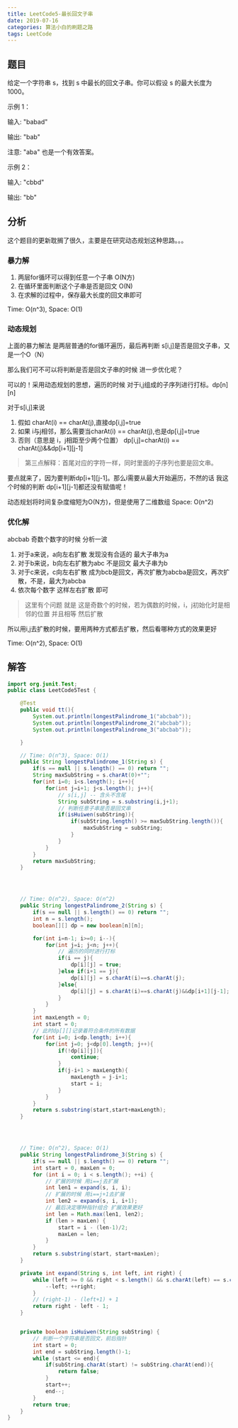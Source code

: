 ```yaml
---
title: LeetCode5-最长回文子串
date: 2019-07-16
categories: 算法小白的刷题之路
tags: LeetCode
---
```


## 题目

给定一个字符串 s，找到 s 中最长的回文子串。你可以假设 s 的最大长度为 1000。

示例 1：

输入: "babad"

输出: "bab"

注意: "aba" 也是一个有效答案。

示例 2：

输入: "cbbd"

输出: "bb"



## 分析

这个题目的更新耽搁了很久，主要是在研究动态规划这种思路。。。

### 暴力解
1. 两层for循环可以得到任意一个子串 O(N方)
2. 在循环里面判断这个子串是否是回文 O(N)
3. 在求解的过程中，保存最大长度的回文串即可

Time: O(n^3), Space: O(1)

### 动态规划
上面的暴力解法 是两层普通的for循环遍历，最后再判断 s[i,j]是否是回文子串，又是一个O（N）

那么我们可不可以将判断是否是回文子串的时候 进一步优化呢？

可以的！采用动态规划的思想，遍历的时候 对于i,j组成的子序列进行打标。dp[n][n]

对于s[i,j]来说

1. 假如 charAt(i) == charAt(j),直接dp[i,j]=true
2. 如果 i与j相邻，那么需要当charAt(i) == charAt(j),也是dp[i,j]=true
3. 否则（意思是 i，j相距至少两个位置） dp[i,j]=charAt(i) == charAt(j)&&dp[i+1][j-1]

> 第三点解释：首尾对应的字符一样，同时里面的子序列也要是回文串。

要点就来了，因为要判断dp[i+1][j-1]。那么i需要从最大开始遍历，不然的话 我这个时候的判断 dp[i+1][j-1]都还没有赋值呢！


动态规划将时间复杂度缩短为O(N方)，但是使用了二维数组 Space: O(n^2)

### 优化解
abcbab 奇数个数字的时候 分析一波

1. 对于a来说，a向左右扩散 发现没有合适的 最大子串为a
2. 对于b来说，b向左右扩散为abc 不是回文 最大子串为b
3. 对于c来说，c向左右扩散 成为bcb是回文，再次扩散为abcba是回文，再次扩散，不是，最大为abcba
4. 依次每个数字 这样左右扩散 即可

> 这里有个问题 就是 这是奇数个的时候，若为偶数的时候，i，j初始化时是相邻的位置 并且相等 然后扩散

所以用i,j去扩散的时候，要用两种方式都去扩散，然后看哪种方式的效果更好

Time: O(n^2), Space: O(1)


## 解答

````java
import org.junit.Test;
public class LeetCode5Test {

	@Test
	public void tt(){
		System.out.println(longestPalindrome_1("abcbab"));
        System.out.println(longestPalindrome_2("abcbab"));
        System.out.println(longestPalindrome_3("abcbab"));

    }

	// Time: O(n^3), Space: O(1)
	public String longestPalindrome_1(String s) {
		if(s == null || s.length() == 0) return "";
		String maxSubString = s.charAt(0)+"";
		for(int i=0; i<s.length(); i++){
			for(int j=i+1; j<s.length(); j++){
				// s[i,j] -- 含头不含尾
				String subString = s.substring(i,j+1);
				// 判断任意子串是否是回文串
				if(isHuiwen(subString)){
					if(subString.length() >= maxSubString.length()){
						maxSubString = subString;
					}
				}
			}
		}
		return maxSubString;
	}




    // Time: O(n^2), Space: O(n^2)
    public String longestPalindrome_2(String s) {
        if(s == null || s.length() == 0) return "";
        int n = s.length();
        boolean[][] dp = new boolean[n][n];

        for(int i=n-1; i>=0; i--){
            for(int j=i; j<n; j++){
                // 遍历的同时进行打标
                if(i == j){
                    dp[i][j] = true;
                }else if(i+1 == j){
                    dp[i][j] = s.charAt(i)==s.charAt(j);
                }else{
                    dp[i][j] = s.charAt(i)==s.charAt(j)&&dp[i+1][j-1];
                }
            }
        }
        int maxLength = 0;
        int start = 0;
        // 此时dp[][]记录着符合条件的所有数据
        for(int i=0; i<dp.length; i++){
            for(int j=0; j<dp[0].length; j++){
                if(!dp[i][j]){
                    continue;
                }
                if(j-i+1 > maxLength){
                    maxLength = j-i+1;
                    start = i;
                }
            }
        }
        return s.substring(start,start+maxLength);
    }




    // Time: O(n^2), Space: O(1)
	public String longestPalindrome_3(String s) {
		if(s == null || s.length() == 0) return "";
        int start = 0, maxLen = 0;
        for (int i = 0; i < s.length(); ++i) {
            // 扩展的时候 用i==j去扩展
            int len1 = expand(s, i, i);
            // 扩展的时候 用i==j+1去扩展
            int len2 = expand(s, i, i+1);
            // 最后决定哪种指针组合 扩展效果更好
            int len = Math.max(len1, len2);
            if (len > maxLen) {
                start = i - (len-1)/2;
                maxLen = len;
            }
        }
        return s.substring(start, start+maxLen);
	}

    private int expand(String s, int left, int right) {
        while (left >= 0 && right < s.length() && s.charAt(left) == s.charAt(right)) {
            --left; ++right;
        }
        // (right-1) - (left+1) + 1
        return right - left - 1;
    }


    private boolean isHuiwen(String subString) {
		// 判断一个字符串是否回文，前后指针
		int start = 0;
		int end = subString.length()-1;
		while (start <= end){
			if(subString.charAt(start) != subString.charAt(end)){
				return false;
			}
			start++;
			end--;
		}
		return true;
	}
}


````









